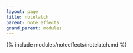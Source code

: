 ```yaml
---
layout: page
title: notelatch
parent: note effects
grand_parent: modules
---
```


{% include modules/noteeffects/notelatch.md %}
